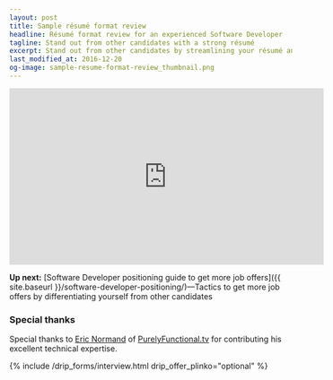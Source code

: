 ```yaml
---
layout: post
title: Sample résumé format review
headline: Résumé format review for an experienced Software Developer
tagline: Stand out from other candidates with a strong résumé
excerpt: Stand out from other candidates by streamlining your résumé and highlighting your key qualifications
last_modified_at: 2016-12-20
og-image: sample-resume-format-review_thumbnail.png
---
```

<div class="video-container">
<iframe width="560" height="315" src="https://www.youtube.com/embed/9t6Fs-1tEQI" frameborder="0" allowfullscreen></iframe>
</div>

**Up next:** [Software Developer positioning guide to get more job offers]({{ site.baseurl }}/software-developer-positioning/)—Tactics to get more job offers by differentiating yourself from other candidates

### Special thanks

Special thanks to [Eric Normand](https://twitter.com/ericnormand) of [PurelyFunctional.tv](https://purelyfunctional.tv) for contributing his excellent technical expertise.

{% include /drip_forms/interview.html drip_offer_plinko="optional" %}